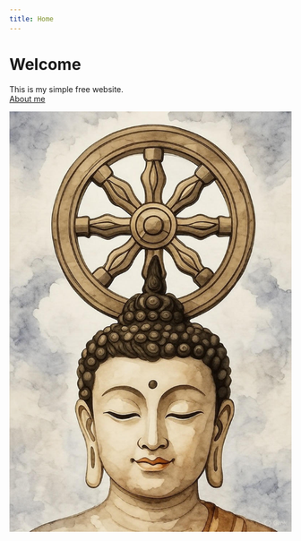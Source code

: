 ```yaml
---
title: Home
---
```


# Welcome

This is my simple free website.  
[About me](about.md)

![Buddha](images/buddha.jpg)
